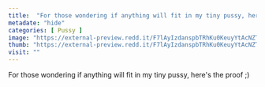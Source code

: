 ```yaml
---
title:  "For those wondering if anything will fit in my tiny pussy, here's the proof ;)"
metadate: "hide"
categories: [ Pussy ]
image: "https://external-preview.redd.it/F7lAyIzdanspbTRhKu0KeuyYtAcNZTiC586SLgcXEOI.jpg?auto=webp&s=017af362172c5dcc4be362023dbe0bdb7954dbb4"
thumb: "https://external-preview.redd.it/F7lAyIzdanspbTRhKu0KeuyYtAcNZTiC586SLgcXEOI.jpg?width=1080&crop=smart&auto=webp&s=48b8216843452d58ca6a0611d1e75982284162f2"
visit: ""
---
```

For those wondering if anything will fit in my tiny pussy, here's the proof ;)
